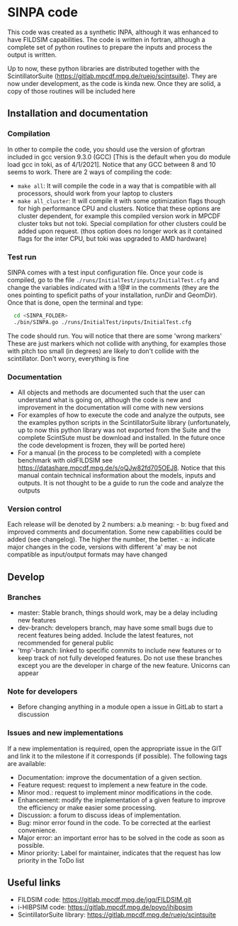 # SINPA code

This code was created as a synthetic INPA, although it was enhanced to have FILDSIM capabilities. The code is written in fortran, although a complete set of python routines to prepare the inputs and process the output is written.

Up to now, these python libraries are distributed together with the ScintillatorSuite (<https://gitlab.mpcdf.mpg.de/ruejo/scintsuite>). They are now under development, as the code is kinda new. Once they are solid, a copy of those routines will be included here

## Installation and documentation
### Compilation
In other to compile the code, you should use the version of gfortran included in gcc version 9.3.0 (GCC) [This is the default when you do module load gcc in toki, as of 4/1/2021]. Notice that any GCC between 8 and 10 seems to work.
There are 2 ways of compiling the code:
  - `make all`: It will compile the code in a way that is compatible with all processors, should work from your laptop to clusters
  - `make all_cluster`: It will compile it with some optimization flags though for high performance CPU and clusters. Notice that these options are cluster dependent, for example this compiled version work in MPCDF cluster toks but not toki. Special compilation for other clusters could be added upon request. (thos option does no longer work as it contained flags for the inter CPU, but toki was upgraded to AMD hardware)

### Test run
SINPA comes with a test input configuration file. Once your code is compiled, go to the file `./runs/InitialTest/inputs/InitialTest.cfg` and change the variables indicated with a !@# in the comments (they are the ones pointing to speficit paths of your installation, runDir and GeomDir). Once that is done, open the terminal and type:
``` bash
  cd <SINPA_FOLDER>
  ./bin/SINPA.go ./runs/InitialTest/inputs/InitialTest.cfg
```

The code should run. You will notice that there are some 'wrong markers' These are just markers which not collide with anything, for examples those with pitch too small (in degrees) are likely to don't collide with the scintillator. Don't worry, everything is fine

### Documentation
- All objects and methods are documented such that the user can understand what is going on, although the code is new and improvement in the documentation will come with new versions
- For examples of how to execute the code and analyze the outputs, see the examples python scripts in the ScintillatorSuite library (unfortunately, up to now this python library was not exported from the Suite and the complete ScintSute must be download and installed. In the future once the code development is frozen, they will be ported here)
- For a manual (in the process to be completed) with a complete benchmark with oldFILDSIM see <https://datashare.mpcdf.mpg.de/s/oQJw82fd705OEJ8>. Notice that this manual contain technical insformation about the models, inputs and outputs. It is not thought to be a guide to run the code and analyze the outputs

### Version control
Each release will be denoted by 2 numbers: a.b meaning:
    - b: bug fixed and improved comments and documentation. Some new capabilities could be added (see changelog). The higher the number, the better.
    - a: indicate major changes in the code, versions with different 'a' may be not compatible as input/output formats may have changed

## Develop
### Branches
- master: Stable branch, things should work, may be a delay including new features
- dev-branch: developers branch, may have some small bugs due to recent features being added. Include the latest features, not recommended for general public
- 'tmp'-branch: linked to specific commits to include new features or to keep track of not fully developed features. Do not use these branches except you are the developer in charge of the new feature. Unicorns can appear

### Note for developers
- Before changing anything in a module open a issue in GitLab to start a discussion

### Issues and new implementations
If a new implementation is required, open the appropriate issue in the GIT and link it to the milestone if it corresponds (if possible). The following tags are available:

- Documentation: improve the documentation of a given section.
- Feature request: request to implement a new feature in the code.
- Minor mod.: request to implement minor modifications in the code.
- Enhancement: modify the implementation of a given feature to improve the efficiency or make easier some processing.
- Discussion: a forum to discuss ideas of implementation.
- Bug: minor error found in the code. To be corrected at the earliest convenience.
- Major error: an important error has to be solved in the code as soon as possible.
- Minor priority: Label for maintainer, indicates that the request has low priority in the ToDo list

## Useful links
- FILDSIM code: <https://gitlab.mpcdf.mpg.de/jgq/FILDSIM.git>
- i-HIBPSIM code: <https://gitlab.mpcdf.mpg.de/poyo/ihibpsim>
- ScintillatorSuite library: <https://gitlab.mpcdf.mpg.de/ruejo/scintsuite>

